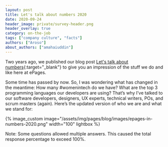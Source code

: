 ```yaml
---
layout: post
title: Let's talk about numbers 2020
date: 2020-09-24
header_image: private/survey-header.png
header_overlay: true
category: on-the-job
tags: ["company culture", "facts"]
authors: ["Aroso"]
about_authors: ["amahaiuddin"]
---
```


Two years ago, we published our blog post [Let's talk about numbers](/blog/on-the-job/lets-talk-about-numbers/){:target="_blank"} to give you an impression of the stuff we do and like here at ePages.

Some time has passed by now. So, I was wondering what has changed in the meantime: How many #womenintech do we have? What are the top 3 programming languages our developers are using? That’s why I’ve talked to our software developers, designers, UX experts, technical writers, POs, and scrum masters (again). Here’s the updated version of who we are and what we stand for: 

{% image_custom image="/assets/img/pages/blog/images/epages-in-numbers-2020.png" width="100" lightbox %}

Note: Some questions allowed multiple answers. This caused the total response percentage to exceed 100%.